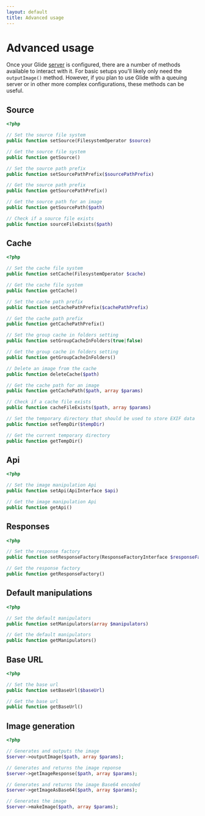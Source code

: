 ```yaml
---
layout: default
title: Advanced usage
---
```


# Advanced usage

Once your Glide [server](/2.0/config/setup/) is configured, there are a number of methods available to interact with it. For basic setups you'll likely only need the `outputImage()` method. However, if you plan to use Glide with a queuing server or in other more complex configurations, these methods can be useful.

## Source

~~~ php
<?php

// Set the source file system
public function setSource(FilesystemOperator $source)

// Get the source file system
public function getSource()

// Set the source path prefix
public function setSourcePathPrefix($sourcePathPrefix)

// Get the source path prefix
public function getSourcePathPrefix()

// Get the source path for an image
public function getSourcePath($path)

// Check if a source file exists
public function sourceFileExists($path)
~~~

## Cache

~~~ php
<?php

// Set the cache file system
public function setCache(FilesystemOperator $cache)

// Get the cache file system
public function getCache()

// Set the cache path prefix
public function setCachePathPrefix($cachePathPrefix)

// Get the cache path prefix
public function getCachePathPrefix()

// Set the group cache in folders setting
public function setGroupCacheInFolders(true|false)

// Get the group cache in folders setting
public function getGroupCacheInFolders()

// Delete an image from the cache
public function deleteCache($path)

// Get the cache path for an image
public function getCachePath($path, array $params)

// Check if a cache file exists
public function cacheFileExists($path, array $params)

// Set the temporary directory that should be used to store EXIF data
public function setTempDir($tempDir)

// Get the current temporary directory
public function getTempDir()
~~~

## Api

~~~ php
<?php

// Set the image manipulation Api
public function setApi(ApiInterface $api)

// Get the image manipulation Api
public function getApi()
~~~

## Responses

~~~ php
<?php

// Set the response factory
public function setResponseFactory(ResponseFactoryInterface $responseFactory)

// Get the response factory
public function getResponseFactory()
~~~

## Default manipulations

~~~ php
<?php

// Set the default manipulators
public function setManipulators(array $manipulators)

// Get the default manipulators
public function getManipulators()
~~~

## Base URL

~~~ php
<?php

// Set the base url
public function setBaseUrl($baseUrl)

// Get the base url
public function getBaseUrl()
~~~

## Image generation

~~~ php
<?php

// Generates and outputs the image
$server->outputImage($path, array $params);

// Generates and returns the image reponse
$server->getImageResponse($path, array $params);

// Generates and returns the image Base64 encoded
$server->getImageAsBase64($path, array $params);

// Generates the image
$server->makeImage($path, array $params);
~~~
